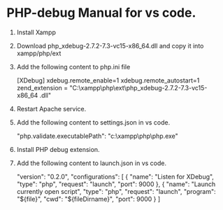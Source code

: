 # PHP-debug Manual for vs code.

1. Install Xampp

2. Download php_xdebug-2.7.2-7.3-vc15-x86_64.dll and copy it into xampp/php/ext

3. Add the following content to php.ini file

    [XDebug]
    xdebug.remote_enable=1
    xdebug.remote_autostart=1
    zend_extension = "C:\xampp\php\ext\php_xdebug-2.7.2-7.3-vc15-x86_64 .dll"

4. Restart Apache service.

5. Add the following content to settings.json in vs code.

    "php.validate.executablePath": "c:\\xampp\\php\\php.exe"

6. Install PHP debug extension.

7. Add the following content to launch.json in vs code.

    "version": "0.2.0",
    "configurations": [
        {
            "name": "Listen for XDebug",
            "type": "php",
            "request": "launch",
            "port": 9000
        },
        {
            "name": "Launch currently open script",
            "type": "php",
            "request": "launch",
            "program": "${file}",
            "cwd": "${fileDirname}",
            "port": 9000
        }
]

